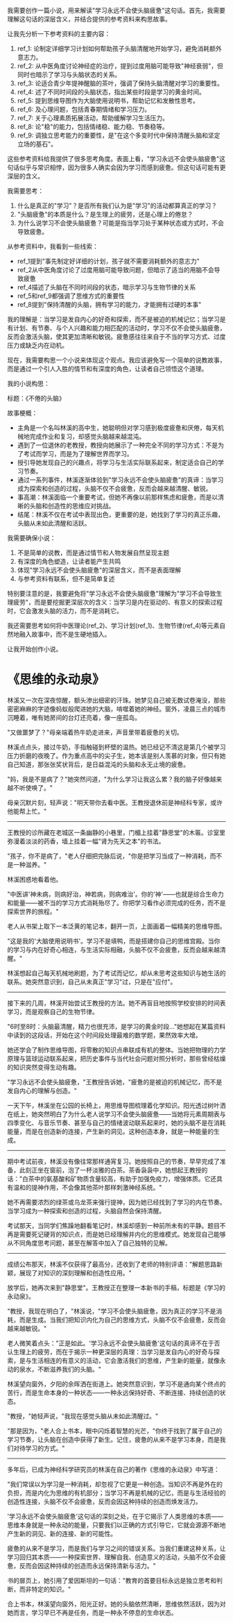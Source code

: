 <ReasoningChainRenderer>
我需要创作一篇小说，用来解读"学习永远不会使头脑疲惫"这句话。首先，我需要理解这句话的深层含义，并结合提供的参考资料来构思故事。

让我先分析一下参考资料的主要内容：

1. ref_1: 论制定详细学习计划如何帮助孩子头脑清醒地开始学习，避免消耗额外意志力。
2. ref_2: 从中医角度讨论神经症的治疗，提到过度用脑可能导致"神经衰弱"，但同时也暗示了学习与头脑状态的关系。
3. ref_3: 论适合青少年提神醒脑的茶叶，强调了保持头脑清醒对学习的重要性。
4. ref_4: 述了不同时间段的头脑状态，指出某些时段是学习的黄金时间。
5. ref_5: 提到思维导图作为大脑使用说明书，帮助记忆和发散性思考。
6. ref_6: 及心理问题，包括青春期情绪和学习压力。
7. ref_7: 关于心理素质拓展活动，帮助缓解学习生活压力。
8. ref_8: 论"稳"的能力，包括情绪稳、能力稳、节奏稳等。
9. ref_9: 调独立思考能力的重要性，是"在这个多变时代中保持清醒头脑和坚定立场的基石"。

这些参考资料给我提供了很多思考角度。表面上看，"学习永远不会使头脑疲惫"这句话似乎与常识相悖，因为很多人确实会因为学习而感到疲惫。但这句话可能有更深层的含义。

我需要思考：
1. 什么是真正的"学习"？是否所有我们认为是"学习"的活动都算真正的学习？
2. "头脑疲惫"的本质是什么？是生理上的疲劳，还是心理上的倦怠？
3. 为什么说学习不会使头脑疲惫？可能是指当学习处于某种状态或方式时，不会导致疲惫。

从参考资料中，我看到一些线索：
- ref_1提到"事先制定好详细的计划，孩子就不需要消耗额外的意志力"
- ref_2从中医角度讨论了过度用脑可能导致问题，但暗示了适当的用脑不会导致疲惫
- ref_4描述了头脑在不同时间段的状态，暗示学习与生物节律的关系
- ref_5和ref_9都强调了思维方式的重要性
- ref_8提到"保持清醒的头脑，拥有学习的能力，才能拥有过硬的本事"

我的理解是：当学习是发自内心的好奇和探索，而不是被迫的机械记忆；当学习是有计划、有节奏、与个人兴趣和能力相匹配的活动时，学习不仅不会使头脑疲惫，反而会激活头脑，使其更加清晰和敏锐。疲惫感往往来自于不当的学习方式、过度压力或缺乏内在动机。

现在，我需要构思一个小说来体现这个观点。我应该避免写一个简单的说教故事，而是通过一个引人入胜的情节和有深度的角色，让读者自己领悟这个道理。

我的小说构思：

标题：《不倦的头脑》

故事梗概：
- 主角是一个名叫林溪的高中生，她聪明但对学习感到极度疲惫和厌倦，每天机械地完成作业和复习，却感觉头脑越来越混沌。
- 遇到了一位退休的老教授，教授向她展示了一种完全不同的学习方式：不是为了考试而学习，而是为了理解世界而学习。
- 授引导她发现自己的兴趣点，将学习与生活实际联系起来，制定适合自己的学习节奏。
- 通过一系列事件，林溪逐渐体验到"学习永远不会使头脑疲惫"的真谛：当学习成为探索和创造的过程，头脑不仅不会疲惫，反而会越来越清醒、敏锐。
- 事高潮：林溪面临一个重要考试，但她不再像以前那样焦虑和疲惫，而是以清晰的头脑和创造性的思维应对挑战。
- 结尾：林溪不仅在考试中表现出色，更重要的是，她找到了学习的真正乐趣，头脑从未如此清醒和活跃。

我需要确保小说：
1. 不是简单的说教，而是通过情节和人物发展自然呈现主题
2. 有深度的角色塑造，让读者能产生共鸣
3. 体现"学习永远不会使头脑疲惫"的深层含义，而不是表面理解
4. 与参考资料有联系，但不是简单复述

特别要注意的是，我要避免将"学习永远不会使头脑疲惫"理解为"学习不会导致生理疲劳"，而是要挖掘更深层次的含义：当学习是内在驱动的、有意义的探索过程时，它会激发头脑的活力，而不是消耗它。

我还需要思考如何将中医理论(ref_2)、学习计划(ref_1)、生物节律(ref_4)等元素自然地融入故事中，而不是生硬地插入。

让我开始创作小说。
</ReasoningChainRenderer>

# 《思维的永动泉》

林溪又一次在深夜惊醒，额头渗出细密的汗珠。她梦见自己被无数试卷淹没，那些密密麻麻的字迹像蚂蚁般爬进她的大脑，啃噬着她的神经。窗外，凌晨三点的城市沉睡着，唯有她房间的台灯还亮着，像一座孤岛。

"又做噩梦了？"母亲端着热牛奶走进来，声音里带着疲惫的关切。

林溪点点头，接过牛奶，手指触碰到杯壁的温热。她已经记不清这是第几个被学习压力折磨的夜晚了。作为重点高中的尖子生，她本该是别人羡慕的对象，但只有她自己知道，那张张奖状背后，是日益混沌的头脑和永无止境的疲惫。

"妈，我是不是病了？"她突然问道，"为什么学习让我这么累？我的脑子好像越来越不听使唤了。"

母亲沉默片刻，轻声说："明天带你去看中医。王教授退休前是神经科专家，或许他能帮上忙。"

---

王教授的诊所藏在老城区一条幽静的小巷里，门楣上挂着"静思堂"的木匾。诊室里弥漫着淡淡的药香，墙上挂着一幅"肾为先天之本"的书法。

"孩子，你不是病了，"老人仔细把完脉后说，"你是把学习当成了一种消耗，而不是一种滋养。"

林溪困惑地看着他。

"中医讲'神未病，则病好治，神若病，则病难治'。你的'神'——也就是综合生命力和能量——被不当的学习方式消耗殆尽了。你把学习看作必须完成的任务，而不是探索世界的旅程。"

老人从书架上取下一本泛黄的笔记本，翻开一页，上面画着一幅精美的思维导图。

"这是我的'大脑使用说明书'。学习不是填鸭，而是搭建你自己的思维宫殿。当你的学习与内在好奇心相连，与生活实际相融，头脑不仅不会疲惫，反而会越来越清醒。"

林溪想起自己每天机械地刷题，为了考试而记忆，却从未思考这些知识与她生活的联系。她突然意识到，自己从未真正"学习"过，只是在"应付"。

---

接下来的几周，林溪开始尝试王教授的方法。她不再盲目地按照学校安排的时间表学习，而是观察自己的生物节律。

"6时至8时：头脑最清醒，精力也很充沛，是学习的黄金时段..."她想起在某篇资料中读到的这段话，开始在这个时间段处理最难的数学题，果然效率大增。

她还学会了制作思维导图，将零散的知识点串联成有机的整体。当她把物理的力学原理与篮球运动联系起来，把历史事件与当代社会问题对照分析时，那些曾经枯燥的知识突然变得生动有趣。

"学习永远不会使头脑疲惫，"王教授告诉她，"疲惫的是被迫的机械记忆，而不是发自内心的理解与创造。"

一天下午，林溪坐在公园的长椅上，用思维导图梳理着化学知识。阳光透过树叶洒在纸上，她突然明白了为什么老人说学习不会使头脑疲惫——当她将元素周期表与四季变化、与音乐节奏、甚至与自己的情绪波动联系起来时，她的头脑不是在消耗能量，而是在创造新的连接，产生新的洞见。这种创造本身，就是一种能量的生成。

---

期中考试前夜，林溪没有像往常那样通宵复习。她按照自己的节奏，早早完成了准备，此刻正坐在窗前，泡了一杯淡雅的白茶。茶香袅袅中，她想起王教授的话："白茶中的氨基酸和矿物质含量较高，有助于加强免疫力，增强体质。它还具有温和的提神作用，不会像其他茶叶那样刺激神经系统。"

她不再需要浓烈的绿茶或乌龙茶来强行提神，因为她已经找到了学习的内在节奏。当学习成为一种探索和创造的过程，头脑自然会保持清醒。

考试那天，当同学们焦躁地翻看笔记时，林溪却感到一种前所未有的平静。题目不再是需要死记硬背的知识点，而是她已经理解并内化的思维模式。她发现自己能够从不同角度思考问题，甚至在解答中加入了自己独特的见解。

---

成绩公布那天，林溪不仅获得了最高分，还收到了老师的特别评语："解题思路新颖，展现了对知识的深刻理解和创造性应用。"

放学后，她再次来到"静思堂"。王教授正在整理一本新书的手稿，标题是《学习的永动泉》。

"教授，我现在明白了，"林溪说，"学习不会使头脑疲惫，因为真正的学习不是消耗，而是生成。当我们把知识内化为自己的思维方式，头脑不仅不会疲惫，反而会越来越敏锐。"

老人微笑着点头："正是如此。'学习永远不会使头脑疲惫'这句话的真谛不在于否认生理上的疲劳，而在于揭示一种更深层的真理：当学习是发自内心的好奇与探索，是与生活相连的有意义的活动，它会激活我们的思维，产生新的能量，就像永动的泉水，不断滋养我们的头脑。"

林溪望向窗外，夕阳的余晖洒在街道上。她突然意识到，学习不是通向某个终点的苦行，而是生命本身的一种状态——一种永远保持好奇、不断连接、持续创造的状态。

"教授，"她轻声说，"我现在感觉头脑从未如此清醒过。"

"那是因为，"老人合上书本，眼中闪烁着智慧的光芒，"你终于找到了属于自己的学习节奏，让头脑在创造中获得了新生。记住，疲惫的从来不是学习本身，而是我们对待学习的方式。"

---

多年后，已成为神经科学研究员的林溪在自己的著作《思维的永动泉》中写道：

"我们常误以为学习是一种消耗，却忽视了它更是一种创造。当知识不再是外在的负担，而是内化为思维的有机部分；当学习不再是机械的记忆，而是与生活经验的创造性连接，头脑不仅不会疲惫，反而会因这种持续的创造而焕发活力。

'学习永远不会使头脑疲惫'这句话的深刻之处，在于它揭示了人类思维的本质——思维本身就是一种永动的能量，只要我们以正确的方式引导它，它就会源源不断地产生新的洞见、新的连接、新的可能性。

疲惫的从来不是学习，而是我们与学习之间的错误关系。当我们重建这种关系，让学习回归其本质——一种探索世界、理解自我、创造意义的活动，头脑不仅不会疲惫，反而会因这种持续的创造而永远保持清新与活力。"

书的扉页上，她引用了爱因斯坦的一句话："教育的首要目标永远是独立思考和判断，而非特定的知识。"

合上书本，林溪望向窗外，阳光正好。她的头脑依然清晰，思维依然活跃，因为对她而言，学习早已不再是任务，而是一种永不停息的生命状态。